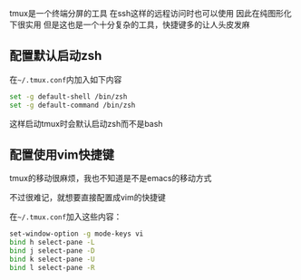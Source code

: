 tmux是一个终端分屏的工具
在ssh这样的远程访问时也可以使用
因此在纯图形化下很实用
但是这也是一个十分复杂的工具，快捷键多的让人头皮发麻
<!--more--->


## 配置默认启动zsh

在`~/.tmux.conf`内加入如下内容

```bash
set -g default-shell /bin/zsh
set -g default-command /bin/zsh
```

这样启动tmux时会默认启动zsh而不是bash



## 配置使用vim快捷键

tmux的移动很麻烦，我也不知道是不是emacs的移动方式

不过很难记，就想要直接配置成vim的快捷键

在`~/.tmux.conf`加入这些内容：

```bash
set-window-option -g mode-keys vi
bind h select-pane -L
bind j select-pane -D
bind k select-pane -U
bind l select-pane -R
```

